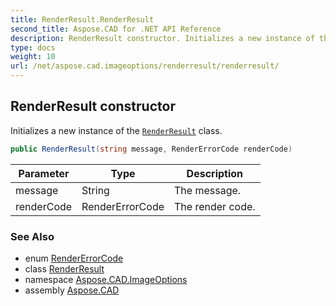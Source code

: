 ```yaml
---
title: RenderResult.RenderResult
second_title: Aspose.CAD for .NET API Reference
description: RenderResult constructor. Initializes a new instance of the RenderResult class
type: docs
weight: 10
url: /net/aspose.cad.imageoptions/renderresult/renderresult/
---
```

## RenderResult constructor

Initializes a new instance of the [`RenderResult`](../) class.

```csharp
public RenderResult(string message, RenderErrorCode renderCode)
```

| Parameter | Type | Description |
| --- | --- | --- |
| message | String | The message. |
| renderCode | RenderErrorCode | The render code. |

### See Also

* enum [RenderErrorCode](../../rendererrorcode/)
* class [RenderResult](../)
* namespace [Aspose.CAD.ImageOptions](../../renderresult/)
* assembly [Aspose.CAD](../../../)


